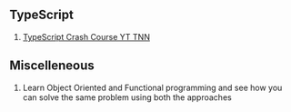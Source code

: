## TypeScript

1. [TypeScript Crash Course YT TNN](https://www.youtube.com/playlist?list=PL4cUxeGkcC9gNhFQgS4edYLqP7LkZcFMN)

## Miscelleneous

1. Learn Object Oriented and Functional programming and see how you can solve the same problem using both the approaches
